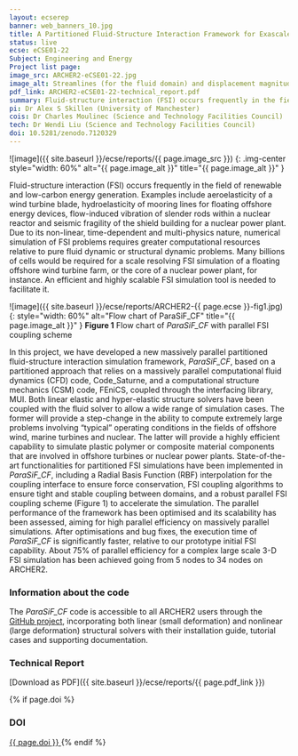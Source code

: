 ```yaml
---
layout: ecserep
banner: web_banners_10.jpg
title: A Partitioned Fluid-Structure Interaction Framework for Exascale
status: live
ecse: eCSE01-22
Subject: Engineering and Energy
Project list page:
image_src: ARCHER2-eCSE01-22.jpg
image_alt: Streamlines (for the fluid domain) and displacement magnitude contour (for the structure domain) for the 3-D flow past elastic beam case with non-linear structure solver
pdf_link: ARCHER2-eCSE01-22-technical_report.pdf
summary: Fluid-structure interaction (FSI) occurs frequently in the field of renewable and low-carbon energy generation. Simulation of FSI problems is highly computationally demanding. This project developed an efficient and highly scalable FSI simulation tool, ParaSiF_CF, which can be used for a wide range of simulation cases, including extremely large problems involving “typical” operating conditions in the fields of offshore wind, marine turbines and nuclear energy, and the simulation of plastic polymer or composite material components that are involved in offshore turbines.
pi: Dr Alex S Skillen (University of Manchester)
cois: Dr Charles Moulinec (Science and Technology Facilities Council)
tech: Dr Wendi Liu (Science and Technology Facilities Council)
doi: 10.5281/zenodo.7120329
---
```


![image]({{ site.baseurl }}/ecse/reports/{{ page.image_src }})
{: .img-center style="width: 60%" alt="{{ page.image_alt }}" title="{{ page.image_alt }}" }

Fluid-structure interaction (FSI) occurs frequently in the field of renewable and low-carbon energy generation. Examples include aeroelasticity of a wind turbine blade, hydroelasticity of mooring lines for floating offshore energy devices, flow-induced vibration of slender rods within a nuclear reactor and seismic fragility of the shield building for a nuclear power plant. Due to its non-linear, time-dependent and multi-physics nature, numerical simulation of FSI problems requires greater computational resources relative to pure fluid dynamic or structural dynamic problems. Many billions of cells would be required for a scale resolving FSI simulation of a floating offshore wind turbine farm, or the core of a nuclear power plant, for instance. An efficient and highly scalable FSI simulation tool is needed to facilitate it. 

![image]({{ site.baseurl }}/ecse/reports/ARCHER2-{{ page.ecse }}-fig1.jpg)
{:  style="width: 60%" alt="Flow chart of ParaSiF_CF" title="{{ page.image_alt }}" }
**Figure 1** Flow chart of *ParaSiF_CF* with parallel FSI coupling scheme


In this project, we have developed a new massively parallel partitioned fluid-structure interaction simulation framework, *ParaSiF_CF*, based on a partitioned approach that relies on a massively parallel computational fluid dynamics (CFD) code, Code_Saturne, and a computational structure mechanics (CSM) code, FEniCS, coupled through the interfacing library, MUI. Both linear elastic and hyper-elastic structure solvers have been coupled with the fluid solver to allow a wide range of simulation cases. The former will provide a step-change in the ability to compute extremely large problems involving “typical” operating conditions in the fields of offshore wind, marine turbines and nuclear. The latter will provide a highly efficient capability to simulate plastic polymer or composite material components that are involved in offshore turbines or nuclear power plants. 
State-of-the-art functionalities for partitioned FSI simulations have been implemented in *ParaSiF_CF*, including a Radial Basis Function (RBF) interpolation for the coupling interface to ensure force conservation, FSI coupling algorithms to ensure tight and stable coupling between domains, and a robust parallel FSI coupling scheme (Figure 1) to accelerate the simulation. The parallel performance of the framework has been optimised and its scalability has been assessed, aiming for high parallel efficiency on massively parallel simulations. After optimisations and bug fixes, the execution time of *ParaSiF_CF* is significantly faster, relative to our prototype initial FSI capability. About 75% of parallel efficiency for a complex large scale 3-D FSI simulation has been achieved going from 5 nodes to 34 nodes on ARCHER2.





### Information about the code

The *ParaSiF_CF* code is accessible to all ARCHER2 users through the [GitHub project](https://github.com/ParaSiF-CF), incorporating both linear (small deformation) and nonlinear (large deformation) structural solvers with their installation guide, tutorial cases and supporting documentation.


### Technical Report

[Download as PDF]({{ site.baseurl }}/ecse/reports/{{ page.pdf_link }}) 

{% if page.doi  %}
### DOI
  <a href="https://doi.org/{{ page.doi }}">
     {{ page.doi }}
  </a>
{% endif %}